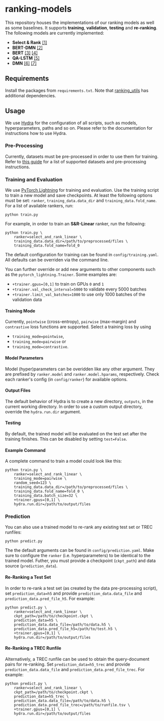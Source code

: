 # ranking-models
This repository houses the implementations of our ranking models as well as some baselines. It supports __training__, __validation__, __testing__ and __re-ranking__. The following models are currently implemented:
* __Select & Rank__ [[1]](https://arxiv.org/abs/2106.12460)
* __BERT-DMN__ [[2]](https://arxiv.org/abs/2106.07316)
* __BERT__ [[3]](https://dl.acm.org/doi/10.5555/3295222.3295349) [[4]](https://arxiv.org/abs/1901.04085)
* __QA-LSTM__ [[5]](https://aclanthology.org/P16-1044/)
* __DMN__ [[6]](http://proceedings.mlr.press/v48/kumar16.pdf) [[7]](http://proceedings.mlr.press/v48/xiong16.pdf)

## Requirements
Install the packages from `requirements.txt`. Note that [ranking_utils](https://github.com/mrjleo/ranking-utils) has additional dependencies.

## Usage
We use [Hydra](https://hydra.cc/) for the configuration of all scripts, such as models, hyperparameters, paths and so on. Please refer to the documentation for instructions how to use Hydra.

### Pre-Processing
Currently, datasets must be pre-processed in order to use them for training. Refer to [this guide](https://github.com/mrjleo/ranking-utils#dataset-pre-processing) for a list of supported datasets and pre-processing instructions.

### Training and Evaluation
We use [PyTorch Lightning](https://pytorchlightning.ai/) for training and evaluation. Use the training script to train a new model and save checkpoints. At least the following options must be set: `ranker`, `training_data.data_dir` and `training_data.fold_name`. For a list of available rankers, run:
```
python train.py
```
For example, in order to train an __S&R-Linear__ ranker, run the following:
```
python train.py \
    ranker=select_and_rank_linear \
    training_data.data_dir=/path/to/preprocessed/files \
    training_data.fold_name=fold_0
```
The default configuration for training can be found in `config/training.yaml`. All defaults can be overriden via the command line.

You can further override or add new arguments to other components such as the `pytorch_lightning.Trainer`. Some examples are: 
* `+trainer.gpus=[0,1]` to train on GPUs `0` and `1`
* `+trainer.val_check_interval=5000` to validate every 5000 batches
* `+trainer.limit_val_batches=1000` to use only 1000 batches of the validation data

#### Training Mode
Currently, `pointwise` (cross-entropy), `pairwise` (max-margin) and `contrastive` loss functions are supported. Select a training loss by using
* `training_mode=pointwise`,
* `training_mode=pairwise` or
* `training_mode=contrastive`.

#### Model Parameters
Model (hyper)parameters can be overidden like any other argument. They are prefixed by `ranker.model` and `ranker.model.hparams`, respectively. Check each ranker's config (in `config/ranker`) for available options.

#### Output Files
The default behavior of Hydra is to create a new directory, `outputs`, in the current working directory. In order to use a custom output directory, override the `hydra.run.dir` argument.

#### Testing
By default, the trained model will be evaluated on the test set after the training finishes. This can be disabled by setting `test=False`.

#### Example Command
A complete command to train a model could look like this:
```
python train.py \
    ranker=select_and_rank_linear \
    training_mode=pairwise \
    random_seed=123 \
    training_data.data_dir=/path/to/preprocessed/files \
    training_data.fold_name=fold_0 \
    training_data.batch_size=32 \
    +trainer.gpus=[0,1] \
    hydra.run.dir=/path/to/output/files
```

### Prediction
You can also use a trained model to re-rank any existing test set or TREC runfiles:
```
python predict.py
```
The the default arguments can be found in `config/prediction.yaml`. Make sure to configure the `ranker` (i.e. hyperparameters) to be identical to the trained model. Futher, you must provide a checkpoint (`ckpt_path`) and data source (`prediction_data`).

#### Re-Ranking a Test Set
In order to re-rank a test set (as created by the data pre-processing script), set `prediction_data=h5` and provide `prediction_data.data_file` and `prediction_data.pred_file_h5`. For example:
```
python predict.py \
    ranker=select_and_rank_linear \
    ckpt_path=/path/to/checkpoint.ckpt \
    prediction_data=h5 \
    prediction_data.data_file=/path/to/data.h5 \
    prediction_data.pred_file_h5=/path/to/test.h5 \
    +trainer.gpus=[0,1] \
    hydra.run.dir=/path/to/output/files
```

#### Re-Ranking a TREC Runfile
Alternatively, a TREC runfile can be used to obtain the query-document pairs for re-ranking. Set `prediction_data=h5_trec` and provide `prediction_data.data_file` and `prediction_data.pred_file_trec`. For example:
```
python predict.py \
    ranker=select_and_rank_linear \
    ckpt_path=/path/to/checkpoint.ckpt \
    prediction_data=h5_trec \
    prediction_data.data_file=/path/to/data.h5 \
    prediction_data.pred_file_trec=/path/to/runfile.tsv \
    +trainer.gpus=[0,1] \
    hydra.run.dir=/path/to/output/files
```
